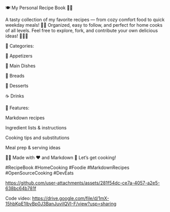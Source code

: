 🍽️ My Personal Recipe Book 🧑‍🍳

A tasty collection of my favorite recipes — from cozy comfort food to quick weekday meals! 🥘✨
Organized, easy to follow, and perfect for home cooks of all levels.
Feel free to explore, fork, and contribute your own delicious ideas! 🍕🍜🍰

📁 Categories:

🥗 Appetizers

🍝 Main Dishes

🍞 Breads

🍪 Desserts

☕ Drinks

📌 Features:

Markdown recipes

Ingredient lists & instructions

Cooking tips and substitutions

Meal prep & serving ideas

👨‍💻 Made with ❤️ and Markdown
🍴 Let’s get cooking!

#RecipeBook
#HomeCooking 
#Foodie
#MarkdownRecipes
#OpenSourceCooking
#DevEats

https://github.com/user-attachments/assets/281f54dc-ce7a-4057-a2e5-638bc64b781f

Code video: https://drive.google.com/file/d/1mX-15hbKpE1IbyBp0J3BanJuviIQVI-F/view?usp=sharing
